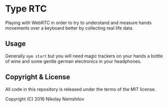 # Type RTC

Playing with WebRTC in order to try to understand and measure hands movements
over a keyboard better by collecting real life data.

## Usage

Generally `npm start` but you will need magic trackers on your hands a bottle
of wine and some gentle german electronics in your headphones.


## Copyright & License

All code in this repository is released under the terms of the MIT license.

Copyright (C) 2016 Nikolay Nemshilov

